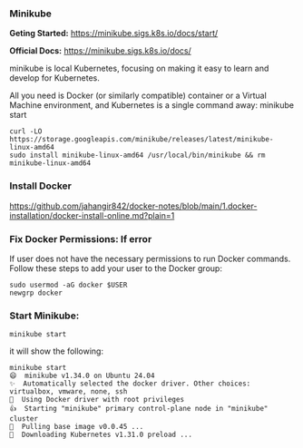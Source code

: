 ### Minikube

**Geting Started:** https://minikube.sigs.k8s.io/docs/start/

**Official Docs:** https://minikube.sigs.k8s.io/docs/

minikube is local Kubernetes, focusing on making it easy to learn and develop for Kubernetes.

All you need is Docker (or similarly compatible) container or a Virtual Machine environment, and Kubernetes is a single command away: minikube start

```
curl -LO https://storage.googleapis.com/minikube/releases/latest/minikube-linux-amd64
sudo install minikube-linux-amd64 /usr/local/bin/minikube && rm minikube-linux-amd64
```

### Install Docker

https://github.com/jahangir842/docker-notes/blob/main/1.docker-installation/docker-install-online.md?plain=1

### Fix Docker Permissions: If error

If user does not have the necessary permissions to run Docker commands. Follow these steps to add your user to the Docker group:

```
sudo usermod -aG docker $USER
newgrp docker
```

### Start Minikube:

```
minikube start
```

it will show the following:
```
minikube start
😄  minikube v1.34.0 on Ubuntu 24.04
✨  Automatically selected the docker driver. Other choices: virtualbox, vmware, none, ssh
📌  Using Docker driver with root privileges
👍  Starting "minikube" primary control-plane node in "minikube" cluster
🚜  Pulling base image v0.0.45 ...
💾  Downloading Kubernetes v1.31.0 preload ...
```

